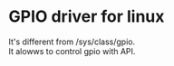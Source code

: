 # GPIO driver for linux
It's different from /sys/class/gpio. <br>
It alowws to control gpio with API.
